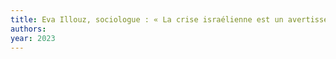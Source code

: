 ```yaml
---
title: Eva Illouz, sociologue : « La crise israélienne est un avertissement pour la France et le monde libre »
authors: 
year: 2023
---
```


